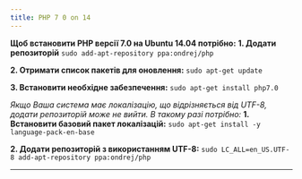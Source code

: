 ```yaml
---
title: PHP 7 0 on 14
---
```


**Щоб встановити PHP версії 7.0 на Ubuntu 14.04 потрібно:**
**1. Додати репозиторій**
`sudo add-apt-repository ppa:ondrej/php`

**2. Отримати список пакетів для оновлення:**
`sudo apt-get update`

**3. Встановити необхідне забезпечення:**
`sudo apt-get install php7.0`

_Якщо Ваша система має локалізацію, що відрізняється від UTF-8, додати репозиторій може не вийти. В такому разі потрібно:_
**1. Встановити базовий пакет локалізацій:**
`sudo apt-get install -y language-pack-en-base`

**2. Додати репозиторій з використанням UTF-8:**
`sudo LC_ALL=en_US.UTF-8 add-apt-repository ppa:ondrej/php`

-----